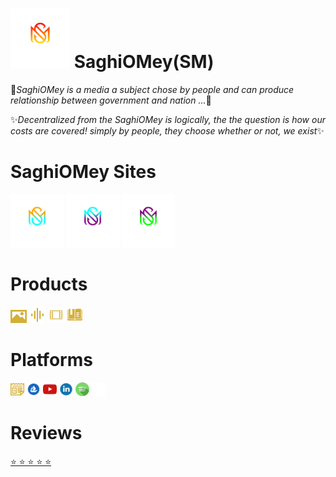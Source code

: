 # [<img src="/assets/SaghiOMey.svg" width="95" />](https://saghiomey.github.io) SaghiOMey(SM)

💎*SaghiOMey is a media a subject chose by people and can produce relationship between government and nation ...*💎

✨*Decentralized from the SaghiOMey is logically, the the question is how our costs are covered! simply by people, they choose whether or not, we exist*✨


# SaghiOMey Sites

[<img src="/assets/SM.svg" width="85" />](https://saghiomey.netlify.app/)
[<img src="/assets/SOM.svg" width="85" />](https://workflow-saghiomey.netlify.app/)
[<img src="/assets/SH.svg" width="85" />](https://shopping-saghiomey.netlify.app/)

# Products

[<img src="/assets/image.svg" width="26" />](https://shopping-saghiomey.netlify.app/image)
[<img src="/assets/audio.svg" width="26" />](https://shopping-saghiomey.netlify.app/audio)
[<img src="/assets/video.svg" width="26" />](https://shopping-saghiomey.netlify.app/video)
[<img src="/assets/book.svg" width="26" />](https://shopping-saghiomey.netlify.app/book)

# Platforms

[<img src="/assets/google-news.svg" width="22" />](https://news.google.com/s/CBIw6YXAwrEB?sceid=US:en&sceid=US:en&r=0&oc=1) 
[<img src="/assets/opensea.svg" width="22" />](https://opensea.io/SaghiOMey)
[<img src="/assets/youtube.svg" width="22" />](https://www.youtube.com/channel/UCCsIc3DO4eWMO2TlyRxxQSQ)
[<img src="/assets/linkedin.svg" width="22" />](https://www.linkedin.com/company/saghiomey/)
[<img src="/assets/spotify.svg" width="22" />](https://open.spotify.com/show/6ObUzf2m0OtJNyVvNvwIVp)
[<img src="/assets/github.svg" width="22" />](https://github.com/SaghiOMey)

# Reviews

[⭐ ⭐ ⭐ ⭐ ⭐](https://saghiomey.netlify.app/Reviews)





